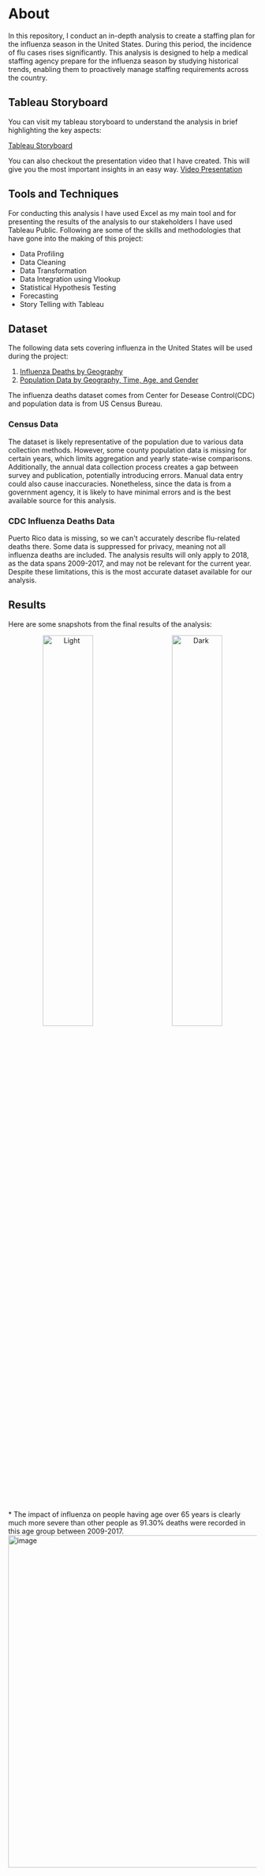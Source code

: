 # About
In this repository, I conduct an in-depth analysis to create a staffing plan for the influenza season in the United States. During this period, the incidence of flu cases rises significantly. This analysis is designed to help a medical staffing agency prepare for the influenza season by studying historical trends, enabling them to proactively manage staffing requirements across the country. 

## Tableau Storyboard
You can visit my tableau storyboard to understand the analysis in brief highlighting the key aspects:

[Tableau Storyboard](https://public.tableau.com/app/profile/nirav.bariya/viz/Exercise2_9_17110453323300/InfluenzaStory?publish=yes)

You can also checkout the presentation video that I have created. This will give you the most important insights in an easy way. 
[Video Presentation](https://www.youtube.com/watch?v=bJ7_mNFz3k4)

## Tools and Techniques
For conducting this analysis I have used Excel as my main tool and for presenting the results of the analysis to our stakeholders I have used Tableau Public.
Following are some of the skills and methodologies that have gone into the making of this project:
* Data Profiling
* Data Cleaning
* Data Transformation
* Data Integration using Vlookup
* Statistical Hypothesis Testing
* Forecasting
* Story Telling with Tableau


## Dataset
The following data sets covering influenza in the United States will be used during the project:
1. [Influenza Deaths by Geography](https://coach-courses-us.s3.amazonaws.com/public/courses/da_program/CDC_Influenza_Deaths_edited.xlsx)
2. [Population Data by Geography, Time, Age, and Gender](https://coach-courses-us.s3.amazonaws.com/public/courses/data-immersion/A1-A2_Influenza_Project/Census_Population_transformed_202101.csv)

The influenza deaths dataset comes from Center for Desease Control(CDC) and population data is from US Census Bureau. 
### Census Data
The dataset is likely representative of the population due to various data collection methods. However, some county population data is missing for certain years, which limits aggregation and yearly state-wise comparisons. Additionally, the annual data collection process creates a gap between survey and publication, potentially introducing errors. Manual data entry could also cause inaccuracies. Nonetheless, since the data is from a government agency, it is likely to have minimal errors and is the best available source for this analysis.
### CDC Influenza Deaths Data
Puerto Rico data is missing, so we can't accurately describe flu-related deaths there. Some data is suppressed for privacy, meaning not all influenza deaths are included. The analysis results will only apply to 2018, as the data spans 2009-2017, and may not be relevant for the current year. Despite these limitations, this is the most accurate dataset available for our analysis.

## Results 
Here are some snapshots from the final results of the analysis:
<p align="center">
  <img alt="Light" src="https://github.com/user-attachments/assets/d19ce87d-2b67-4c25-91b8-c6644947b6e1" width="45%">
&nbsp; &nbsp; &nbsp; &nbsp;
  <img alt="Dark" src="https://github.com/user-attachments/assets/a1cbc7ea-2f0e-445f-982e-a4b96c4e8e45" width="45%">
</p>
* The impact of influenza on people having age over 65 years is clearly much more severe than other people as 91.30% deaths were recorded in this age group between 2009-2017.

<img width="672" alt="image" src="https://github.com/user-attachments/assets/87d8d047-b15b-4ee6-bc9b-247334e867d7">



